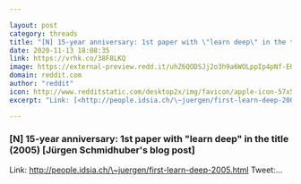 ```yaml
---

layout: post
category: threads
title: "[N] 15-year anniversary: 1st paper with \"learn deep\" in the title (2005) [Jürgen Schmidhuber's blog post]"
date: 2020-11-13 18:08:35
link: https://vrhk.co/38F8LKQ
image: https://external-preview.redd.it/uhZ6QODSJj2o3h9a6WOLppIp4pNf-E08kdf0R_JQDaw.jpg?width=754&height=394.764397906&auto=webp&crop=754:394.764397906,smart&s=4ec7348f1bc319156263da534f05fe4f32023638
domain: reddit.com
author: "reddit"
icon: http://www.redditstatic.com/desktop2x/img/favicon/apple-icon-57x57.png
excerpt: "Link: [<http://people.idsia.ch/\~juergen/first-learn-deep-2005.html>](<http://people.idsia.ch/~juergen/first-learn-deep-2005.html>) Tweet:..."

---
```


### [N] 15-year anniversary: 1st paper with "learn deep" in the title (2005) [Jürgen Schmidhuber's blog post]

Link: [<http://people.idsia.ch/\~juergen/first-learn-deep-2005.html>](<http://people.idsia.ch/~juergen/first-learn-deep-2005.html>) Tweet:...